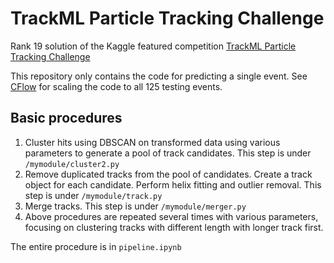 # TrackML Particle Tracking Challenge
Rank 19 solution of the Kaggle featured competition [TrackML Particle Tracking Challenge](https://www.kaggle.com/c/trackml-particle-identification)

This repository only contains the code for predicting a single event. See [CFlow](https://github.com/liuxiao/CFlow) for scaling the code to all 125 testing events.

## Basic procedures
1. Cluster hits using DBSCAN on transformed data using various parameters to generate a pool of track candidates. This step is under `/mymodule/cluster2.py`
2. Remove duplicated tracks from the pool of candidates. Create a track object for each candidate. Perform helix fitting and outlier removal. This step is under `/mymodule/track.py`
3. Merge tracks. This step is under `/mymodule/merger.py`
4. Above procedures are repeated several times with various parameters, focusing on clustering tracks with different length with longer track first.

The entire procedure is in `pipeline.ipynb`
